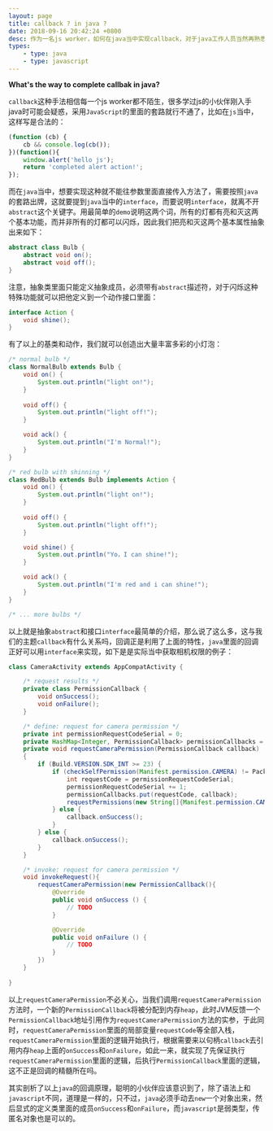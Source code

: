 ```yaml
---
layout: page
title: callback ? in java ?
date: 2018-09-16 20:42:24 +0800
desc: 作为一名js worker，如何在java当中实现callback，对于java工作人员当然再熟悉不过了，但是对于前段小白来说，可是费了老劲了。
types:
    - type: java
    - type: javascript
---
```


**What's the way to complete callbak in java?**

`callback`这种手法相信每一个js worker都不陌生，很多学过js的小伙伴刚入手java时可能会疑惑，采用`JavaScript`的里面的套路就行不通了，比如在`js`当中，这样写是合法的：

```javascript
(function (cb) {
    cb && console.log(cb());
})(function(){
    window.alert('hello js');
    return 'completed alert action!';
});
```

而在`java`当中，想要实现这种就不能往参数里面直接传入方法了，需要按照`java`的套路出牌，这就要提到`java`当中的`interface`，而要说明`interface`，就离不开`abstract`这个关键字。用最简单的`demo`说明这两个词，所有的灯都有亮和灭这两个基本功能，而并非所有的灯都可以闪烁，因此我们把亮和灭这两个基本属性抽象出来如下：

```java
abstract class Bulb {
    abstract void on();
    abstract void off();
}
```

注意，抽象类里面只能定义抽象成员，必须带有`abstract`描述符，对于闪烁这种特殊功能就可以把他定义到一个动作接口里面：

```java
interface Action {
    void shine();
}
```

有了以上的基类和动作，我们就可以创造出大量丰富多彩的小灯泡：

```java
/* normal bulb */
class NormalBulb extends Bulb {
    void on() {
        System.out.println("light on!");
    }
    
    void off() {
        System.out.println("light off!");
    }

    void ack() {
        System.out.println("I'm Normal!");
    }
}

/* red bulb with shinning */
class RedBulb extends Bulb implements Action {
    void on() {
        System.out.println("light on!");
    }
    
    void off() {
        System.out.println("light off!");
    }

    void shine() {
        System.out.println("Yo，I can shine!");
    }

    void ack() {
        System.out.println("I'm red and i can shine!");
    }
}

/* ... more bulbs */
```

以上就是抽象`abstract`和接口`interface`最简单的介绍，那么说了这么多，这与我们的主题`callback`有什么关系吗，回调正是利用了上面的特性，`java`里面的回调正好可以用`interface`来实现，如下是是实际当中获取相机权限的例子：

```java
class CameraActivity extends AppCompatActivity {

    /* request results */
    private class PermissionCallback {
        void onSuccess();
        void onFailure();
    }

    /* define: request for camera permission */
    private int permissionRequestCodeSerial = 0;
    private HashMap<Integer, PermissionCallback> permissionCallbacks = new HashMap<Integer, PermissionCallback>();
    private void requestCameraPermission(PermissionCallback callback)
    {
        if (Build.VERSION.SDK_INT >= 23) {
            if (checkSelfPermission(Manifest.permission.CAMERA) != PackageManager.PERMISSION_GRANTED) {
                int requestCode = permissionRequestCodeSerial;
                permissionRequestCodeSerial += 1;
                permissionCallbacks.put(requestCode, callback);
                requestPermissions(new String[]{Manifest.permission.CAMERA}, requestCode);
            } else {
                callback.onSuccess();
            }
        } else {
            callback.onSuccess();
        }
    }

    /* invoke: request for camera permission */
    void invokeRequest(){
        requestCameraPermission(new PermissionCallback(){
            @Override
            public void onSuccess () {
                // TODO
            }

            @Override
            public void onFailure () {
                // TODO
            }
        })
    }
     
}
```

以上`requestCameraPermission`不必关心，当我们调用`requestCameraPermission`方法时，一个新的`PermissionCallback`将被分配到内存`heap`，此时JVM反馈一个`PermissionCallback`地址引用作为`requestCameraPermission`方法的实参，于此同时，`requestCameraPermission`里面的局部变量`requestCode`等全部入栈，`requestCameraPermission`里面的逻辑开始执行，根据需要来以句柄`callback`去引用内存`heap`上面的`onSuccess`和`onFailure`，如此一来，就实现了先保证执行`requestCameraPermission`里面的逻辑，后执行`PermissionCallback`里面的逻辑，这不正是回调的精髓所在吗。

其实剖析了以上`java`的回调原理，聪明的小伙伴应该意识到了，除了语法上和`javascript`不同，道理是一样的，只不过，`java`必须手动去`new`一个对象出来，然后显式的定义类里面的成员`onSuccess`和`onFailure`，而`javascript`是弱类型，传匿名对象也是可以的。
